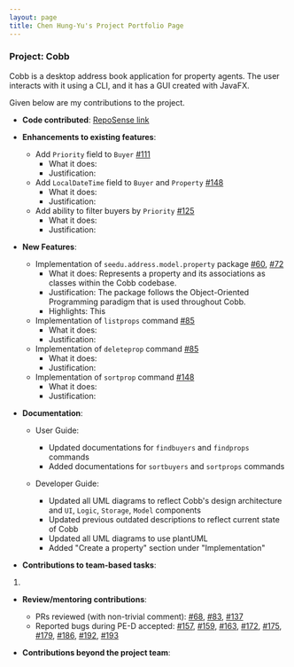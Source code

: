 ```yaml
---
layout: page
title: Chen Hung-Yu's Project Portfolio Page
---
```


### Project: Cobb

Cobb is a desktop address book application for property agents. The user interacts with it using a CLI, and it has a GUI created with JavaFX.

Given below are my contributions to the project.

- **Code contributed**: [RepoSense link](https://nus-cs2103-ay2223s1.github.io/tp-dashboard/?search=jchilling&breakdown=true)
- **Enhancements to existing features**:
  * Add `Priority` field to `Buyer` [#111](https://github.com/AY2223S1-CS2103T-F12-1/tp/pull/111)
    * What it does:
    * Justification:
  * Add `LocalDateTime` field to `Buyer` and `Property` [#148](https://github.com/AY2223S1-CS2103T-F12-1/tp/pull/148)
    * What it does:
    * Justification:
  * Add ability to filter buyers by `Priority` [#125](https://github.com/AY2223S1-CS2103T-F12-1/tp/pull/125)
    * What it does:
    * Justification:
- **New Features**:
  * Implementation of `seedu.address.model.property` package [#60](https://github.com/AY2223S1-CS2103T-F12-1/tp/pull/60), [#72](https://github.com/AY2223S1-CS2103T-F12-1/tp/pull/72)
    * What it does: Represents a property and its associations as classes within the Cobb codebase.
    * Justification: The package follows the Object-Oriented Programming paradigm that is used throughout Cobb.
    * Highlights: This 
  * Implementation of `listprops` command [#85](https://github.com/AY2223S1-CS2103T-F12-1/tp/pull/85)
    * What it does: 
    * Justification:
  * Implementation of `deleteprop` command [#85](https://github.com/AY2223S1-CS2103T-F12-1/tp/pull/85)
    * What it does:
    * Justification:
  * Implementation of `sortprop` command [#148](https://github.com/AY2223S1-CS2103T-F12-1/tp/pull/148)
    * What it does:
    * Justification:
  
- **Documentation**:
  * User Guide: 
    * Updated documentations for `findbuyers` and `findprops` commands
    * Added documentations for `sortbuyers` and `sortprops` commands 

  * Developer Guide:
    * Updated all UML diagrams to reflect Cobb's design architecture and `UI`, `Logic`, `Storage`, `Model` components
    * Updated previous outdated descriptions to reflect current state of Cobb
    * Updated all UML diagrams to use plantUML
    * Added "Create a property" section under "Implementation"
- **Contributions to team-based tasks**:
1.
- **Review/mentoring contributions**:
  * PRs reviewed (with non-trivial comment):
    [#68](https://github.com/AY2223S1-CS2103T-F12-1/tp/pull/68),
    [#83](https://github.com/AY2223S1-CS2103T-F12-1/tp/pull/83),
    [#137](https://github.com/AY2223S1-CS2103T-F12-1/tp/pull/137)
  * Reported bugs during PE-D accepted:
    [#157](https://github.com/AY2223S1-CS2103T-T13-1/tp/issues/157),
    [#159](https://github.com/AY2223S1-CS2103T-T13-1/tp/issues/159),
    [#163](https://github.com/AY2223S1-CS2103T-T13-1/tp/issues/163),
    [#172](https://github.com/AY2223S1-CS2103T-T13-1/tp/issues/172),
    [#175](https://github.com/AY2223S1-CS2103T-T13-1/tp/issues/175),
    [#179](https://github.com/AY2223S1-CS2103T-T13-1/tp/issues/179),
    [#186](https://github.com/AY2223S1-CS2103T-T13-1/tp/issues/186),
    [#192](https://github.com/AY2223S1-CS2103T-T13-1/tp/issues/192),
    [#193](https://github.com/AY2223S1-CS2103T-T13-1/tp/issues/193)

- **Contributions beyond the project team**: 
  
